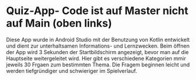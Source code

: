 # Quiz-App- Code ist auf Master nicht auf Main (oben links)
Diese App wurde in Android Studio mit der Benutzung von Kotlin entwickelt und dient zur unterhaltsamen Informations- und Lernzwecken. Beim öffnen der App wird 3 Sekunden der Startbildschirm angezeigt, bevor man auf die Hauptseite weitergeleitet wird. Hier gibt es verschiedene Kategorien mmir jeweils 30 Frgaen zum bestimmten Thema. Die Fragem beginnen leicht und werden tiefgründiger und schwieriger im Spielverlauf. 

